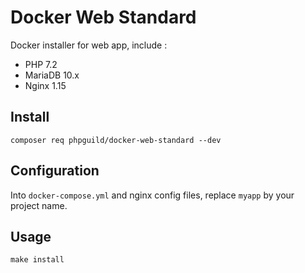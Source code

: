 # Docker Web Standard

Docker installer for web app, include :

 - PHP 7.2
 - MariaDB 10.x
 - Nginx 1.15

## Install

    composer req phpguild/docker-web-standard --dev

## Configuration

Into `docker-compose.yml` and nginx config files, replace `myapp` by your project name.

## Usage

    make install
